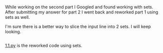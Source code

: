 While working on the second part I Googled and found working with sets. After submitting my answer for part 2 I went back and reworked part 1 using sets as well. 

I'm sure there is a better way to slice the input line into 2 sets. I will keep looking. 
##
[1.1.py](2022/Day3/1.1.py) is the reworked code using sets.  